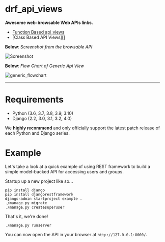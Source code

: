 # drf_api_views

**Awesome web-browsable Web APIs links.**

- [Function Based api_views][1st]
- [Class Based API Views][]

**Below**: _Screenshot from the browsable API_

![Screenshot][image]

**Below**: _Flow Chart of Generic Api View_

![generic_flowchart][genericimg]

---

# Requirements

- Python (3.6, 3.7, 3.8, 3.9, 3.10)
- Django (2.2, 3.0, 3.1, 3.2, 4.0)

We **highly recommend** and only officially support the latest patch release of
each Python and Django series.

# Example

Let's take a look at a quick example of using REST framework to build a simple model-backed API for accessing users and groups.

Startup up a new project like so...

    pip install django
    pip install djangorestframework
    django-admin startproject example .
    ./manage.py migrate
    ./manage.py createsuperuser

That's it, we're done!

    ./manage.py runserver

You can now open the API in your browser at `http://127.0.0.1:8000/`.

[image]: https://xp.io/storage/16T7uvf1.png
[genericimg]: https://xp.io/storage/18iM1xZP.png
[1st]: https://github.com/gauravshankarkumar/drf_api_views/commit/39dcacb53e74f7430d6bc2967b0622e098b263b3

